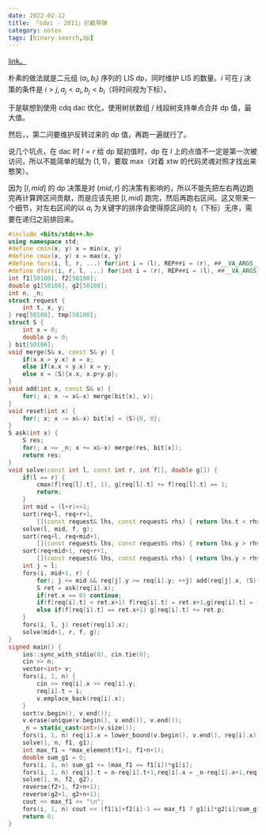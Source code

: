 ```yaml
---
date: 2022-02-12
title: 「sdoi - 2011」拦截导弹
category: notes
tags: [binary-search,dp]
---
```


[link。](https://www.luogu.com.cn/problem/P2487)

朴素的做法就是二元组 $(a_i,b_i)$ 序列的 LIS dp，同时维护 LIS 的数量。$i$ 可在 $j$ 决策的条件是 $i>j,a_j<a_i,b_j<b_i$（将时间视为下标）。

于是联想到使用 cdq dac 优化，使用树状数组 / 线段树支持单点合并 dp 值，最大值。

然后，，第二问要维护反转过来的 dp 值，再跑一遍就行了。

说几个坑点，在 dac 时 $l=r$ 给 dp 赋初值时，dp 在 $l$ 上的点值不一定是第一次被访问，所以不能简单的赋为 $(1,1)$，要取 max（对着 xtw 的代码灵魂对照才找出来 憨笑）。

因为 $[l,mid]$ 的 dp 决策是对 $(mid,r]$ 的决策有影响的，所以不能先把左右两边跑完再计算跨区间贡献，而是应该先把 $[l,mid]$ 跑完，然后再跑右区间。这又带来一个细节，对左右区间的以 $a_i$ 为关键字的排序会使得原区间的 $t_i$（下标）无序，需要在递归之前排回来。

```cpp
#include <bits/stdc++.h>
using namespace std;
#define cmin(x, y) x = min(x, y)
#define cmax(x, y) x = max(x, y)
#define fors(i, l, r, ...) for(int i = (l), REP##i = (r), ##__VA_ARGS__; i <= REP##i; ++i)
#define dfors(i, r, l, ...) for(int i = (r), REP##i = (l), ##__VA_ARGS__; i >= REP##i; --i)
int f1[50100], f2[50100];
double g1[50100], g2[50100];
int n, _n;
struct request {
    int t, x, y;
} req[50100], tmp[50100];
struct S {
    int x = 0;
    double p = 0;
} bit[50100];
void merge(S& x, const S& y) {
    if(x.x > y.x) x = x;
    else if(x.x < y.x) x = y;
    else x = (S){x.x, x.p+y.p};
}
void add(int x, const S& v) {
    for(; x; x -= x&-x) merge(bit[x], v);
}
void reset(int x) {
    for(; x; x -= x&-x) bit[x] = (S){0, 0};
}
S ask(int x) {
    S res;
    for(; x <= _n; x += x&-x) merge(res, bit[x]);
    return res;
}
void solve(const int l, const int r, int f[], double g[]) {
    if(l == r) {
        cmax(f[req[l].t], 1), g[req[l].t] += f[req[l].t] == 1;
        return;
    }
    int mid = (l+r)>>1;
    sort(req+l, req+r+1,
        [](const request& lhs, const request& rhs) { return lhs.t < rhs.t; });
    solve(l, mid, f, g);
    sort(req+l, req+mid+1,
        [](const request& lhs, const request& rhs) { return lhs.y > rhs.y; });
    sort(req+mid+1, req+r+1,
        [](const request& lhs, const request& rhs) { return lhs.y > rhs.y; });
    int j = l;
    fors(i, mid+1, r) {
        for(; j <= mid && req[j].y >= req[i].y; ++j) add(req[j].x, (S){f[req[j].t], g[req[j].t]});
        S ret = ask(req[i].x);
        if(ret.x == 0) continue;
        if(f[req[i].t] < ret.x+1) f[req[i].t] = ret.x+1,g[req[i].t] = ret.p;
        else if(f[req[i].t] == ret.x+1) g[req[i].t] += ret.p;
    }
    fors(i, l, j) reset(req[i].x);
    solve(mid+1, r, f, g);
}
signed main() {
    ios::sync_with_stdio(0), cin.tie(0);
    cin >> n;
    vector<int> v;
    fors(i, 1, n) {
        cin >> req[i].x >> req[i].y;
        req[i].t = i;
        v.emplace_back(req[i].x);
    }
    sort(v.begin(), v.end());
    v.erase(unique(v.begin(), v.end()), v.end());
    _n = static_cast<int>(v.size());
    fors(i, 1, n) req[i].x = lower_bound(v.begin(), v.end(), req[i].x)-v.begin()+1;
    solve(1, n, f1, g1);
    int max_f1 = *max_element(f1+1, f1+n+1);
    double sum_g1 = 0;
    fors(i, 1, n) sum_g1 += (max_f1 == f1[i])*g1[i];
    fors(i, 1, n) req[i].t = n-req[i].t+1,req[i].x = _n-req[i].x+1,req[i].y *= -1;
    solve(1, n, f2, g2);
    reverse(f2+1, f2+n+1);
    reverse(g2+1, g2+n+1);
    cout << max_f1 << "\n";
    fors(i, 1, n) cout << (f1[i]+f2[i]-1 == max_f1 ? g1[i]*g2[i]/sum_g1 : 0.0) << " \n"[i == n];
    return 0;
}
```
    